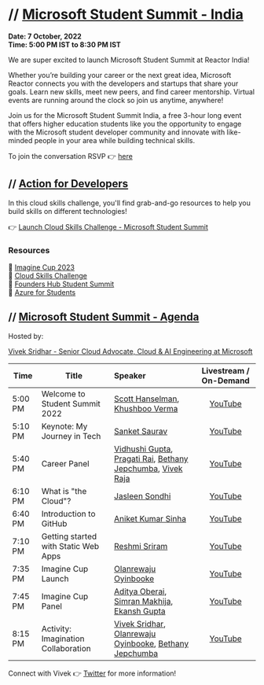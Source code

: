 # // [Microsoft Student Summit - India ](https://developer.microsoft.com/en-us/reactor/events/17029/)

**Date: 7 October, 2022 </br>
Time: 5:00 PM IST to 8:30 PM IST**

We are super excited to launch Microsoft Student Summit at Reactor India!

Whether you’re building your career or the next great idea, Microsoft Reactor connects you with the developers and startups that share your goals. Learn new skills, meet new peers, and find career mentorship. Virtual events are running around the clock so join us anytime, anywhere!

Join us for the Microsoft Student Summit India, a free 3-hour long event that offers higher education students like you the opportunity to engage with the Microsoft student developer community and innovate with like-minded people in your area while building technical skills.

To join the conversation RSVP :point_right: [here](https://developer.microsoft.com/en-us/reactor/events/17029/)

## // [Action for Developers](https://aka.ms/MS-Summit)

In this cloud skills challenge, you'll find grab-and-go resources to help you build skills on different technologies!

:point_right: [Launch Cloud Skills Challenge - Microsoft Student Summit](https://aka.ms/MS-Summit)

### Resources

:link: [Imagine Cup 2023](https://aka.ms/ImagineCup2023)<br>
:link: [Cloud Skills Challenge](https://aka.ms/MS-Summit)<br>
:link: [Founders Hub Student Summit](https://aka.ms/FoundersHubStudentSummit)<br>
:link: [Azure for Students](https://aka.ms/AzureforStudent-India)<br>

## // [Microsoft Student Summit - Agenda](https://developer.microsoft.com/en-us/reactor/events/17029/)

Hosted by: 

[Vivek Sridhar - Senior Cloud Advocate, Cloud & AI Engineering at Microsoft](https://twitter.com/vivek_sridhar)

|     Time     |    Title   | Speaker | Livestream / On-Demand | 
|     ---    | ---          | :---    | :---: |
| 5:00 PM   | Welcome to Student Summit 2022 |  [Scott Hanselman](https://twitter.com/shanselman), [Khushboo Verma](https://twitter.com/khushbooverma_) | [YouTube](https://www.youtube.com/watch?v=e7tm1WpFK24&ab_channel=MicrosoftReactor) |
| 5:10 PM   | Keynote: My Journey in Tech | [Sanket Saurav](https://twitter.com/sanketsaurav) | [YouTube](https://www.youtube.com/watch?v=e7tm1WpFK24&ab_channel=MicrosoftReactor) |
| 5:40 PM   |  Career Panel | [Vidhushi Gupta](https://twitter.com/Vidushi_Gupta7), [Pragati Rai](https://twitter.com/pragatiogal), [Bethany Jepchumba](https://twitter.com/BethanyJep), [Vivek Raja](https://twitter.com/VivekRaja007) | [YouTube](https://www.youtube.com/watch?v=e7tm1WpFK24&ab_channel=MicrosoftReactor) |
| 6:10 PM   | What is "the Cloud"? | [Jasleen Sondhi](https://twitter.com/jasleen101010) | [YouTube](https://www.youtube.com/watch?v=e7tm1WpFK24&ab_channel=MicrosoftReactor) |
| 6:40 PM   | Introduction to GitHub | [Aniket Kumar Sinha](https://twitter.com/AniketKSinha) | [YouTube](https://www.youtube.com/watch?v=e7tm1WpFK24&ab_channel=MicrosoftReactor) |
| 7:10 PM   | Getting started with Static Web Apps | [Reshmi Sriram](https://twitter.com/ReshSriram) | [YouTube](https://www.youtube.com/watch?v=e7tm1WpFK24&ab_channel=MicrosoftReactor) |
| 7:35 PM   | Imagine Cup Launch | [Olanrewaju Oyinbooke](https://twitter.com/TheOyinbooke) | [YouTube](https://www.youtube.com/watch?v=e7tm1WpFK24&ab_channel=MicrosoftReactor) |
| 7:45 PM   | Imagine Cup Panel | [Aditya Oberai](https://twitter.com/adityaoberai1), [Simran Makhija](https://twitter.com/justdev_sim?s=20&t=waN9d0JuM17Wm1mYn7kz3Q), [Ekansh Gupta](https://twitter.com/ekuekanshgupta)  | [YouTube](https://www.youtube.com/watch?v=e7tm1WpFK24&ab_channel=MicrosoftReactor) |
| 8:15 PM   | Activity: Imagination Collaboration | [Vivek Sridhar](https://twitter.com/vivek_sridhar), [Olanrewaju Oyinbooke](https://twitter.com/TheOyinbooke), [Bethany Jepchumba](https://twitter.com/BethanyJep)  | [YouTube](https://www.youtube.com/watch?v=e7tm1WpFK24&ab_channel=MicrosoftReactor) |

Connect with Vivek 👉 [Twitter](https://twitter.com/vivek_sridhar) for more information!
